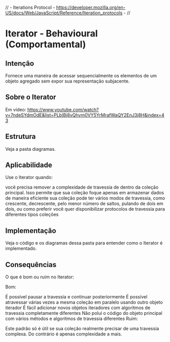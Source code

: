 // - Iterations Protocol - https://developer.mozilla.org/en-US/docs/Web/JavaScript/Reference/Iteration_protocols - //

# Iterator - Behavioural (Comportamental)

## Intenção

Fornece uma maneira de acessar sequencialmente os elementos de um objeto agregado sem expor sua representação subjacente.

## Sobre o Iterator

Em vídeo: https://www.youtube.com/watch?v=7ndeSYdmOdE&list=PLbIBj8vQhvm0VY5YrMrafWaQY2EnJ3j8H&index=43

## Estrutura

Veja a pasta diagramas.

## Aplicabilidade

Use o Iterator quando:

você precisa remover a complexidade de travessia de dentro da coleção principal. Isso permite que sua coleção foque apenas em armazenar dados de maneira eficiente
sua coleção pode ter vários modos de travessia, como crescente, decrescente, pelo menor número de saltos, pulando de dois em dois, ou como preferir
você quer disponibilizar protocolos de travessia para diferentes tipos coleções

## Implementação

Veja o código e os diagramas dessa pasta para entender como o Iterator é implementado.

## Consequências

O que é bom ou ruim no Iterator:

Bom:

É possível pausar a travessia e continuar posteriormente
É possível atravessar várias vezes a mesma coleção em paralelo usando outro objeto iterador
É fácil adicionar novos objetos iteradores com algoritmos de travessia completamente diferentes
Não polui o código do objeto principal com vários métodos e algoritmos de travessia diferentes
Ruim:

Este padrão só é útil se sua coleção realmente precisar de uma travessia complexa. Do contrário é apenas complexidade a mais.
